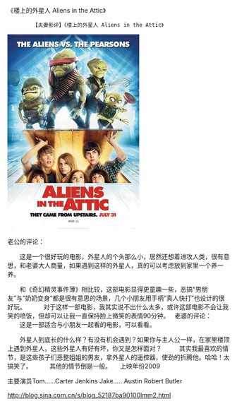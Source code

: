 《楼上的外星人 Aliens in the Attic》

			【夫妻影评】《楼上的外星人 Aliens in the Attic》

![](./img/52187ba9t938222eef40c&690.jpg)


老公的评论：
 

　　这是一个很好玩的电影，外星人的个头那么小，居然还想着进攻人类，很有意思，和老婆大人商量，如果遇到这样的外星人，真的可以考虑放到家里一个养一养。
 

　　和《奇幻精灵事件薄》相比较，这部电影显得更童趣一些，恶搞“男朋友”与“奶奶变身”都是很有意思的场景，几个小朋友用手柄“真人快打”也设计的很好玩。
 
　　对于这样一部电影，我其实说不出什么太多，或许这部电影不会让我笑的喷饭，但却可以让我一直保持脸上微笑的表情90分钟。
 
老婆的评论：
 
　　这是一部适合与小朋友一起看的电影，可以看看。
 

　　外星人到底长的什么样？有没有机会遇到？如果你与主人公一样，在家里楼顶上遇到外星人，这些外星人有好有坏，你又是怎样面对？
 
　　其实我最喜欢的情节，是这些孩子们恶整姐姐的男友，拿外星人的遥控器，使劲的折腾他。哈哈！太搞笑了。
 
　　其他的情节倒是一般。
 
 
上映年份2009

主要演员Tom……Carter Jenkins
Jake……Austin Robert Butler							
		
http://blog.sina.com.cn/s/blog_52187ba90100lmm2.html
